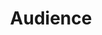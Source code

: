 ---
title: 'Audience'
field: 'dcterms.audience'
slug: 'global-audience'
description: 'A class of entity for whom the resource is intended or useful'
comment: 'select from control list'
required: False
vocabulary: 'vocabulary.txt'
module: 'Form'
cluster: 'Global'
policy: 'Controlled value. Repeat values.'
layout: 'home'
---